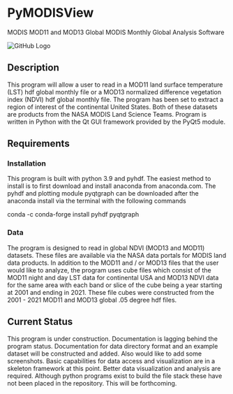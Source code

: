 # PyMODISView 

MODIS MOD11 and MOD13 Global MODIS Monthly Global Analysis Software

![GitHub Logo](/imgs/Plot_PyMODISView)

## Description

This program will allow a user to read in a MOD11 land surface temperature (LST) hdf global monthly file or a MOD13 normalized difference vegetation index (NDVI) hdf global monthly file. The program has been set to extract a region of interest of the continental United States. Both of these datasets are products from the NASA MODIS Land Science Teams. Program is written in Python with the Qt GUI framework provided by the PyQt5 module. 

## Requirements

### Installation

This program is built with python 3.9 and pyhdf. The easiest method to install is to first download and install anaconda from anaconda.com. The pyhdf and plotting module pyqtgraph can be downloaded after the anaconda install via the terminal with the following commands

conda -c conda-forge install pyhdf pyqtgraph
    
 
### Data
The program is designed to read in global NDVI (MOD13 and MOD11) datasets. These files are available via the NASA data portals for MODIS land data products. In addition to the MOD11 and / or MOD13 files that the user would like to analyze, the program uses cube files which consist of the MOD11 night and day LST data for continental USA and MOD13 NDVI data for the same area with each band or slice of the cube being a year starting at 2001 and ending in 2021. These file cubes were constructed from the 2001 - 2021 MOD11 and MOD13 global .05 degree hdf files.  


## Current Status
This program is under construction. Documentation is lagging behind the program status. Documentation for data directory format and an example dataset will be constructed and added. Also would like to add some screenshots. Basic capabilities for data access and visualization are in a skeleton framework at this point. Better data visualization and analysis are required. Although python programs exist to build the file stack these have not been placed in the repository. This will be forthcoming.


